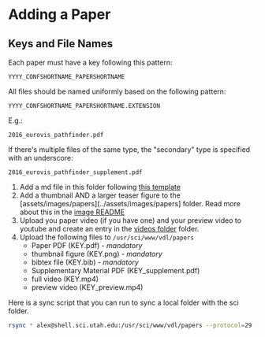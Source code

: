 # Adding a Paper

## Keys and File Names

Each paper must have a key following this pattern:

```
YYYY_CONFSHORTNAME_PAPERSHORTNAME
```

All files should be named uniformly based on the following pattern: 

```
YYYY_CONFSHORTNAME_PAPERSHORTNAME.EXTENSION
```
E.g.:
```
2016_eurovis_pathfinder.pdf
```
If there's multiple files of the same type, the "secondary" type is specified with an underscore:
```
2016_eurovis_pathfinder_supplement.pdf
```


 1. Add a md file in this folder following [this template](2016_eurovis_pathfinder.md)
 2. Add a thumbnail AND a larger teaser figure to the [assets/images/papers](../assets/images/papers] folder. Read more about this in the [image README](../assets/images/papers/README.md)
 3. Upload you paper video (if you have one) and your preview video to youtube and create an entry in the [videos folder](../_videos) folder.
 4. Upload the following files to `/usr/sci/www/vdl/papers`
    * Paper PDF (KEY.pdf) - *mandatory*
    * thumbnail figure (KEY.png) - *mandatory*
    * bibtex file (KEY.bib) - *mandatory*    
    * Supplementary Material PDF (KEY_supplement.pdf)
    * full video (KEY.mp4)
    * preview video (KEY_preview.mp4)
    
Here is a sync script that you can run to sync a local folder with the sci folder. 
```bash
rsync * alex@shell.sci.utah.edu:/usr/sci/www/vdl/papers --protocol=29 -r
```


 